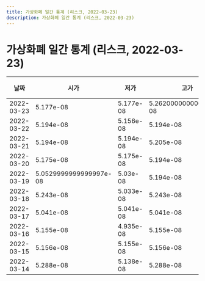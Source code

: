 ```yaml
---
title: 가상화폐 일간 통계 (리스크, 2022-03-23)
description: 가상화폐 일간 통계 (리스크, 2022-03-23)
---
```


가상화폐 일간 통계 (리스크, 2022-03-23)
===

|날짜|시가|저가|고가|종가|비고|
|--|--|--|--|--|--|
|2022-03-23|5.177e-08|5.177e-08|5.2620000000000004e-08|5.194e-08|    |
|2022-03-22|5.194e-08|5.156e-08|5.194e-08|5.177e-08|    |
|2022-03-21|5.194e-08|5.194e-08|5.205e-08|5.205e-08|    |
|2022-03-20|5.175e-08|5.175e-08|5.194e-08|5.194e-08|    |
|2022-03-19|5.0529999999999997e-08|5.03e-08|5.194e-08|5.194e-08|    |
|2022-03-18|5.243e-08|5.033e-08|5.243e-08|5.058e-08|    |
|2022-03-17|5.041e-08|5.041e-08|5.041e-08|5.041e-08|    |
|2022-03-16|5.155e-08|4.935e-08|5.155e-08|4.9589999999999996e-08|    |
|2022-03-15|5.156e-08|5.155e-08|5.156e-08|5.155e-08|    |
|2022-03-14|5.288e-08|5.138e-08|5.288e-08|5.155e-08|    |
